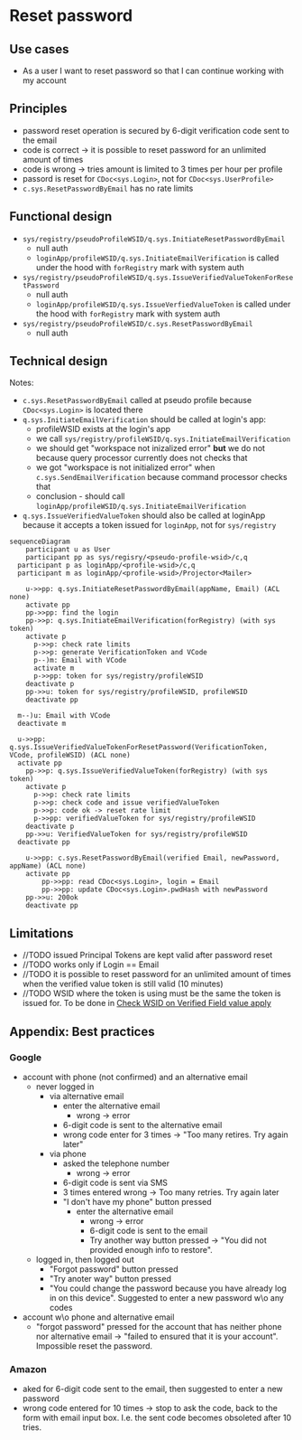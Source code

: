 # Reset password

## Use cases

- As a user I want to reset password so that I can continue working with my account

## Principles

- password reset operation is secured by 6-digit verification code sent to the email
- code is correct -> it is possible to reset password for an unlimited amount of times
- code is wrong -> tries amount is limited to 3 times per hour per profile
- passord is reset for `CDoc<sys.Login>`, not for `CDoc<sys.UserProfile>`
- `c.sys.ResetPasswordByEmail` has no rate limits

## Functional design

- `sys/registry/pseudoProfileWSID/q.sys.InitiateResetPasswordByEmail`
  - null auth
  - `loginApp/profileWSID/q.sys.InitiateEmailVerification` is called under the hood with `forRegistry` mark with system auth
- `sys/registry/pseudoProfileWSID/q.sys.IssueVerifiedValueTokenForResetPassword`
  - null auth
  - `loginApp/profileWSID/q.sys.IssueVerfiedValueToken` is called under the hood with `forRegistry` mark with system auth
- `sys/registry/pseudoProfileWSID/c.sys.ResetPasswordByEmail`
  - null auth

## Technical design

Notes:

- `c.sys.ResetPasswordByEmail` called at pseudo profile because `CDoc<sys.Login>` is located there
- `q.sys.InitiateEmailVerification` should be called at login's app:
  - profileWSID exists at the login's app
  - we call `sys/registry/profileWSID/q.sys.InitiateEmailVerification`
  - we should get "workspace not inizalized error" **but** we do not because query processor currently does not checks that
  - we got "workspace is not initialized error" when `c.sys.SendEmailVerification` because command processor checks that
  - conclusion - should call `loginApp/profileWSID/q.sys.InitiateEmailVerification`
- `q.sys.IssueVerifiedValueToken` should also be called at loginApp because it accepts a token issued for `loginApp`, not for `sys/registry`

```mermaid
sequenceDiagram
	participant u as User
	participant pp as sys/regisry/<pseudo-profile-wsid>/c,q
  participant p as loginApp/<profile-wsid>/c,q
  participant m as loginApp/<profile-wsid>/Projector<Mailer>

	u->>pp: q.sys.InitiateResetPasswordByEmail(appName, Email) (ACL none)
	activate pp
    pp->>pp: find the login
    pp->>p: q.sys.InitiateEmailVerification(forRegistry) (with sys token)
    activate p
      p->>p: check rate limits
      p->>p: generate VerificationToken and VCode
      p--)m: Email with VCode
      activate m
      p->>pp: token for sys/registry/profileWSID
    deactivate p
    pp->>u: token for sys/registry/profileWSID, profileWSID
	deactivate pp

  m--)u: Email with VCode
  deactivate m

  u->>pp: q.sys.IssueVerifiedValueTokenForResetPassword(VerificationToken, VCode, profileWSID) (ACL none)
  activate pp
    pp->>p: q.sys.IssueVerifiedValueToken(forRegistry) (with sys token)
    activate p
      p->>p: check rate limits
      p->>p: check code and issue verifiedValueToken
      p->>p: code ok -> reset rate limit
      p->>pp: verifiedValueToken for sys/registry/profileWSID
    deactivate p
    pp->>u: VerifiedValueToken for sys/registry/profileWSID
  deactivate pp

	u->>pp: c.sys.ResetPasswordByEmail(verified Email, newPassword, appName) (ACL none)
	activate pp
		pp->>pp: read CDoc<sys.Login>, login = Email
		pp->>pp: update CDoc<sys.Login>.pwdHash with newPassword
    pp->>u: 200ok
	deactivate pp
```

## Limitations

- //TODO issued Principal Tokens are kept valid after password reset
- //TODO works only if Login == Email
- //TODO it is possible to reset password for an unlimited amount of times when the verified value token is still valid (10 minutes)
- //TODO WSID where the token is using must  be the same the token is issued for. To be done in [Check WSID on Verified Field value apply](https://dev.heeus.io/launchpad/#!25720)

## Appendix: Best practices

### Google

- account with phone (not confirmed) and an alternative email
  - never logged in
    - via alternative email
      - enter the alternative email
        - wrong -> error
      - 6-digit code is sent to the alternative email
      - wrong code enter for 3 times -> "Too many retires. Try again later"
    - via phone
      - asked the telephone number
        - wrong -> error
      - 6-digit code is sent via SMS
      - 3 times entered wrong -> Too many retries. Try again later
      - "I don't have my phone" button pressed
        - enter the alternative email
          - wrong -> error
          - 6-digit code is sent to the email
          - Try another way button pressed -> "You did not provided enough info to restore".
  - logged in, then logged out
    - "Forgot password" button pressed
    - "Try anoter way" button pressed
    - "You could change the password because you have already log in on this device". Suggested to enter a new password w\o any codes
- account w\o phone and alternative email
  - "forgot password" pressed for the account that has neither phone nor alternative email -> "failed to ensured that it is your account". Impossible reset the password.

### Amazon

- aked for 6-digit code sent to the email, then suggested to enter a new password
- wrong code entered for 10 times -> stop to ask the code, back to the form with email input box. I.e. the sent code becomes obsoleted after 10 tries.
